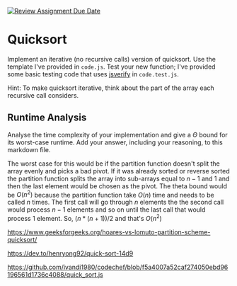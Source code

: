 [![Review Assignment Due Date](https://classroom.github.com/assets/deadline-readme-button-24ddc0f5d75046c5622901739e7c5dd533143b0c8e959d652212380cedb1ea36.svg)](https://classroom.github.com/a/ZLHpg3lN)
# Quicksort

Implement an iterative (no recursive calls) version of quicksort. Use the
template I've provided in `code.js`. Test your new function; I've provided some
basic testing code that uses [jsverify](https://jsverify.github.io/) in
`code.test.js`.

Hint: To make quicksort iterative, think about the part of the array each
recursive call considers.

## Runtime Analysis

Analyse the time complexity of your implementation and give a $\Theta$ bound for
its worst-case runtime. Add your answer, including your reasoning, to this
markdown file.

The worst case for this would be if the partition function doesn't split the array evenly and picks a bad pivot. If it was already sorted or reverse sorted the partition function splits the array into sub-arrays equal to $n-1$ and 1 and then the last element would
be chosen as the pivot. The theta bound would be $O(n^2)$ because the partition function take $O(n)$ time and needs to be called $n$ times. The first call will go through $n$ elements the the second call would process $n-1$ elements and so on until the last call that would process 1 element. So, $(n*(n+1))/2$ and that's $O(n^2)$




https://www.geeksforgeeks.org/hoares-vs-lomuto-partition-scheme-quicksort/


https://dev.to/henryong92/quick-sort-14d9


https://github.com/ivandi1980/codechef/blob/f5a4007a52caf274050ebd96196561d1736c4088/quick_sort.js
